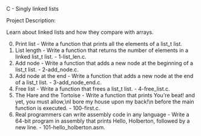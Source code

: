C - Singly linked lists

Project Description:

Learn about linked lists and how they compare with arrays.

0. Print list - Write a function that prints all the elements of a list_t list. 
1. List length - Write a function that returns the number of elements in a linked list_t list. - 1-list_len.c.
2. Add node - Write a function that adds a new node at the beginning of a list_t list. - 2-add_node.c.
3. Add node at the end - Write a function that adds a new node at the end of a list_t list. - 3-add_node_end.c.
4. Free list - Write a function that frees a list_t list. - 4-free_list.c.
5. The Hare and the Tortoise - Write a function that prints You're beat! and yet, you must allow,\nI bore my house upon my back!\n before the main function is executed. - 100-first.c.
6. Real programmers can write assembly code in any language - Write a 64-bit program in assembly that prints Hello, Holberton, followed by a new line. - 101-hello_holberton.asm.